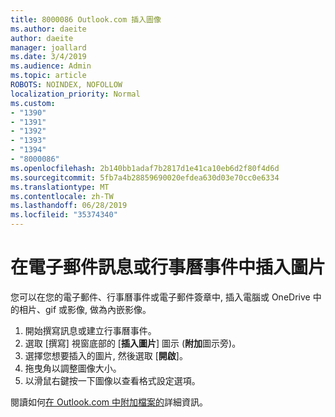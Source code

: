 ```yaml
---
title: 8000086 Outlook.com 插入圖像
ms.author: daeite
author: daeite
manager: joallard
ms.date: 3/4/2019
ms.audience: Admin
ms.topic: article
ROBOTS: NOINDEX, NOFOLLOW
localization_priority: Normal
ms.custom:
- "1390"
- "1391"
- "1392"
- "1393"
- "1394"
- "8000086"
ms.openlocfilehash: 2b140bb1adaf7b2817d1e41ca10eb6d2f80f4d6d
ms.sourcegitcommit: 5fb7a4b28859690020efdea630d03e70cc0e6334
ms.translationtype: MT
ms.contentlocale: zh-TW
ms.lasthandoff: 06/28/2019
ms.locfileid: "35374340"
---
```

# <a name="insert-pictures-in-an-email-message-or-calendar-event"></a>在電子郵件訊息或行事曆事件中插入圖片

您可以在您的電子郵件、行事曆事件或電子郵件簽章中, 插入電腦或 OneDrive 中的相片、gif 或影像, 做為內嵌影像。

1. 開始撰寫訊息或建立行事曆事件。
2. 選取 [撰寫] 視窗底部的 [**插入圖片**] 圖示 (**附加**圖示旁)。
3. 選擇您想要插入的圖片, 然後選取 [**開啟**]。
4. 拖曳角以調整圖像大小。
5. 以滑鼠右鍵按一下圖像以查看格式設定選項。

閱讀如何[在 Outlook.com 中附加檔案的](https://support.office.com/article/8d7c1ea7-4e5f-44ce-bb6e-c5fcc92ba9ab)詳細資訊。